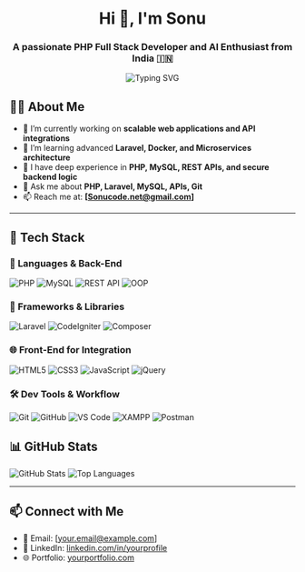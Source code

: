 <h1 align="center">Hi 👋, I'm Sonu</h1>
<h3 align="center">A passionate PHP Full Stack Developer and AI Enthusiast from India 🇮🇳</h3>

<p align="center">
  <img src="https://readme-typing-svg.herokuapp.com?font=Fira+Code&weight=500&size=24&pause=1000&color=00C5FF&center=true&vCenter=true&width=435&lines=Full+Stack+PHP+Developer;AI+Explorer+%7C+ML+Beginner;Open+Source+Lover+%F0%9F%92%9A;Always+Learning+%E2%9C%8C%EF%B8%8F" alt="Typing SVG" />
</p>


## 🧑‍💻 About Me

- 🔭 I’m currently working on **scalable web applications and API integrations**
- 🌱 I’m learning advanced **Laravel, Docker, and Microservices architecture**
- 🧠 I have deep experience in **PHP, MySQL, REST APIs, and secure backend logic**
- 💬 Ask me about **PHP, Laravel, MySQL, APIs, Git**
- 📫 Reach me at: **[Sonucode.net@gmail.com]**


---

## 💼 Tech Stack

### 🧠 Languages & Back-End
![PHP](https://img.shields.io/badge/-PHP-777BB4?style=flat&logo=php&logoColor=white)
![MySQL](https://img.shields.io/badge/-MySQL-4479A1?style=flat&logo=mysql&logoColor=white)
![REST API](https://img.shields.io/badge/-REST%20API-blue?style=flat)
![OOP](https://img.shields.io/badge/-OOP-8A2BE2?style=flat)

### 🔧 Frameworks & Libraries
![Laravel](https://img.shields.io/badge/-Laravel-F55247?style=flat&logo=laravel&logoColor=white)
![CodeIgniter](https://img.shields.io/badge/-CodeIgniter-EF4223?style=flat&logo=codeigniter)
![Composer](https://img.shields.io/badge/-Composer-885630?style=flat&logo=composer&logoColor=white)

### 🌐 Front-End for Integration
![HTML5](https://img.shields.io/badge/-HTML5-E34F26?style=flat&logo=html5&logoColor=white)
![CSS3](https://img.shields.io/badge/-CSS3-1572B6?style=flat&logo=css3&logoColor=white)
![JavaScript](https://img.shields.io/badge/-JavaScript-F7DF1E?style=flat&logo=javascript&logoColor=black)
![jQuery](https://img.shields.io/badge/-jQuery-0769AD?style=flat&logo=jquery&logoColor=white)

### 🛠 Dev Tools & Workflow
![Git](https://img.shields.io/badge/-Git-F05032?style=flat&logo=git&logoColor=white)
![GitHub](https://img.shields.io/badge/-GitHub-181717?style=flat&logo=github)
![VS Code](https://img.shields.io/badge/-VS%20Code-007ACC?style=flat&logo=visual-studio-code)
![XAMPP](https://img.shields.io/badge/-XAMPP-FB7A24?style=flat&logo=xampp)
![Postman](https://img.shields.io/badge/-Postman-FF6C37?style=flat&logo=postman)

## 📊 GitHub Stats

![GitHub Stats](https://github-readme-stats.vercel.app/api?username=yourusername&show_icons=true&theme=dark)
![Top Languages](https://github-readme-stats.vercel.app/api/top-langs/?username=yourusername&layout=compact&theme=dark)

---

## 📫 Connect with Me

- 📧 Email: [your.email@example.com]
- 💼 LinkedIn: [linkedin.com/in/yourprofile](https://linkedin.com/in/yourprofile)
- 🌐 Portfolio: [yourportfolio.com](https://yourportfolio.com)

